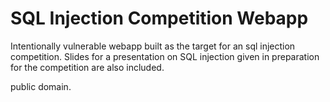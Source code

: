 SQL Injection Competition Webapp
=
Intentionally vulnerable webapp built as the target for an sql injection competition. Slides for a presentation on SQL injection given in preparation for the competition are also included.

public domain.
